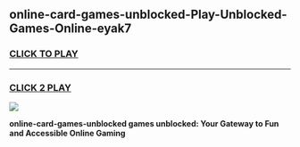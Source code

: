 
## online-card-games-unblocked-Play-Unblocked-Games-Online-eyak7
<h3>
<a href="https://premium76.site?title=online-card-games-unblocked&ref=24A">CLICK TO PLAY</a></h3>
<hr>

<h3>
<a href="https://premium76.site?title=online-card-games-unblocked&ref=24A">CLICK 2 PLAY</a>
  
</h3>

<a href="https://premium76.site?title=online-card-games-unblocked&ref=24A"><img src="https://clearcache.store/games.png"></a>


**online-card-games-unblocked games unblocked: Your Gateway to Fun and Accessible Online Gaming**
